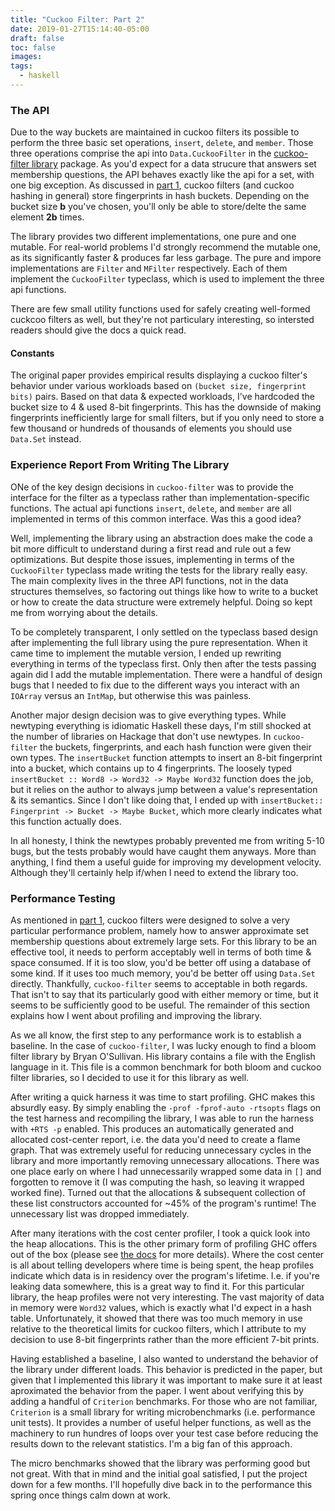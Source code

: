 ```yaml
---
title: "Cuckoo Filter: Part 2"
date: 2019-01-27T15:14:40-05:00
draft: false
toc: false
images:
tags:
  - haskell
---
```


### The API

Due to the way buckets are maintained in cuckoo filters its possible to perform the three basic set operations, `insert`, `delete`, and `member`.
Those three operations comprise the api into `Data.CuckooFilter` in the [cuckoo-filter library](https://hackage.haskell.org/package/cuckoo-filter) package.
As you'd expect for a data strucure that answers set membership questions, the API behaves exactly like the api for a set, with one big exception.
As discussed in [part 1](/posts/cuckoo_filter_1), cuckoo filters (and cuckoo hashing in general) store fingerprints in hash buckets.
Depending on the bucket size **b** you've chosen, you'll only be able to store/delte the same element **2b** times.

The library provides two different implementations, one pure and one mutable.
For real-world problems I'd strongly recommend the mutable one, as its significantly faster & produces far less garbage.
The pure and impore implementations are `Filter` and `MFilter` respectively.
Each of them implement the `CuckooFilter` typeclass, which is used to implement the three api functions.

There are few small utility functions used for safely creating well-formed cuckcoo filters as well, but they're not particulary interesting, so intersted readers should give the docs a quick read.

#### Constants

The original paper provides empirical results displaying a cuckoo filter's behavior under various workloads based on `(bucket size, fingerprint bits)` pairs.
Based on that data & expected workloads, I've hardcoded the bucket size to 4 & used 8-bit fingerprints.
This has the downside of making fingerprints inefficiently large for small filters, but if you only need to store a few thousand or hundreds of thousands of elements you should use `Data.Set` instead.

### Experience Report From Writing The Library

ONe of the key design decisions in `cuckoo-filter` was to provide the interface for the filter as a typeclass rather than implementation-specific functions.
The actual api functions `insert`, `delete`, and `member` are all implemented in terms of this common interface.
Was this a good idea?

Well, implementing the library using an abstraction does make the code a bit more difficult to understand during a first read and rule out a few optimizations.
But despite those issues, implementing in terms of the `CuckooFilter` typeclass made writing the tests for the library really easy.
The main complexity lives in the three API functions, not in the data structures themselves, so factoring out things like how to write to a bucket or how to create the data structure were extremely helpful.
Doing so kept me from worrying about the details.

To be completely transparent, I only settled on the typeclass based design after implementing the full library using the pure representation.
When it came time to implement the mutable version, I ended up rewriting everything in terms of the typeclass first.
Only then after the tests passing again did I add the mutable implementation.
There were a handful of design bugs that I needed to fix due to the different ways you interact with an `IOArray` versus an `IntMap`, but otherwise this was painless.

Another major design decision was to give everything types.
While newtyping everything is idiomatic Haskell these days, I'm still shocked at the number of libraries on Hackage that don't use newtypes.
In `cuckoo-filter` the buckets, fingerprints, and each hash function were given their own types.
The `insertBucket` function attempts to insert an 8-bit fingerprint into a bucket, which contains up to 4 fingerprints.
The loosely typed `insertBucket :: Word8 -> Word32 -> Maybe Word32` function does the job, but it relies on the author to always jump between a value's representation & its semantics.
Since I don't like doing that, I ended up with `insertBucket:: Fingerprint -> Bucket -> Maybe Bucket`, which more clearly indicates what this function actually does.

In all honesty, I think the newtypes probably prevented me from writing 5-10 bugs, but the tests probably would have caught them anyways.
More than anything, I find them a useful guide for improving my development velocity.
Although they'll certainly help if/when I need to extend the library too.

### Performance Testing
As mentioned in [part 1](/posts/cuckoo_filter_1), cuckoo filters were designed to solve a very particular performance problem, namely how to answer approximate set membership questions about extremely large sets.
For this library to be an effective tool, it needs to perform acceptably well in terms of both time & space consumed.
If it is too slow, you'd be better off using a database of some kind.
If it uses too much memory, you'd be better off using `Data.Set` directly.
Thankfully, `cuckoo-filter` seems to acceptable in both regards.
That isn't to say that its particularly good with either memory or time, but it seems to be sufficiently good to be useful.
The remainder of this section explains how I went about profiling and improving the library.

As we all know, the first step to any performance work is to establish a baseline.
In the case of `cuckoo-filter`, I was lucky enough to find a bloom filter library by Bryan O'Sullivan.
His library contains a file with the English language in it.
This file is a common benchmark for both bloom and cuckoo filter libraries, so I decided to use it for this library as well.

After writing a quick harness it was time to start profiling.
GHC makes this absurdly easy.
By simply enabling the `-prof -fprof-auto -rtsopts` flags on the test harness and recompiling the library, I was able to run the harness with `+RTS -p` enabled.
This produces an automatically generated and allocated cost-center report, i.e. the data you'd need to create a flame graph.
That was extremely useful for reducing unnecessary cycles in the library and more importantly removing unnecessary allocations.
There was one place early on where I had unnecessarily wrapped some data in `[]` and forgotten to remove it (I was computing the hash, so leaving it wrapped worked fine).
Turned out that the allocations & subsequent collection of these list constructors accounted for ~45% of the program's runtime! The unnecessary list was dropped immediately.

After many iterations with the cost center profiler, I took a quick look into the heap allocations.
This is the other primary form of profiling GHC offers out of the box (please see [the docs](https://downloads.haskell.org/~ghc/latest/docs/html/users_guide/profiling.html) for more details).
Where the cost center is all about telling developers where time is being spent, the heap profiles indicate which data is in residency over the program's lifetime.
I.e. if you're leaking data somewhere, this is a great way to find it.
For this particular library, the heap profiles were not very interesting. The vast majority of data in memory were `Word32` values, which is exactly what I'd expect in a hash table.
Unfortunately, it showed that there was too much memory in use relative to the theoretical limits for cuckoo filters, which I attribute to my decision to use 8-bit fingerprints rather than the more efficient 7-bit prints.

Having established a baseline, I also wanted to understand the behavior of the library under different loads.
This behavior is predicted in the paper, but given that I implemented this library it was important to make sure it at least aproximated the behavior from the paper.
I went about verifying this by adding a handful of `Criterion` benchmarks. For those who are not familiar, `Criterion` is a small library for writing microbenchmarks (i.e. performance unit tests). It provides a number of useful helper functions, as well as the machinery to run hundres of loops over your test case before reducing the results down to the relevant statistics. I'm a big fan of this approach.

The micro benchmarks showed that the library was performing good but not great.
With that in mind and the initial goal satisfied, I put the project down for a few months. I'll hopefully dive back in to the performance this spring once things calm down at work.

